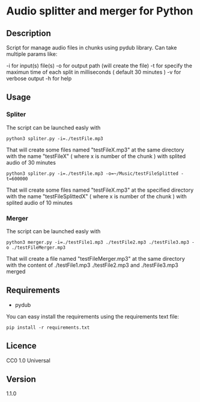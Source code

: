 # Audio splitter and merger for Python

## Description
Script for manage audio files in chunks using pydub library. Can take multiple params like:

-i for input(s) file(s)
-o for output path (will create the file)
-t for specify the maximun time of each split in milliseconds ( default 30 minutes )
-v for verbose output
-h for help


## Usage

### Spliter

The script can be launched easly with

`python3 spliter.py -i=./testFile.mp3`

That will create some files named "testFileX.mp3" at the same directory with the name "testFileX" ( where x is number of the chunk ) with splited audio of 30 minutes

`python3 spliter.py -i=./testFile.mp3 -o=~/Music/testFileSplitted -t=600000`

That will create some files named "testFileX.mp3" at the specified directory with the name "testFileSplittedX" ( where x is number of the chunk ) with splited audio of 10 minutes

### Merger

The script can be launched easly with

`python3 merger.py -i=./testFile1.mp3 ./testFile2.mp3 ./testFile3.mp3 -o ./testFileMerger.mp3`

That will create a file named "testFileMerger.mp3" at the same directory with the content of ./testFile1.mp3 ./testFile2.mp3 and ./testFile3.mp3 merged


## Requirements

- pydub

You can easy install the requirements using the requirements text file:

`pip install -r requirements.txt`

## Licence
CC0 1.0 Universal

## Version
1.1.0